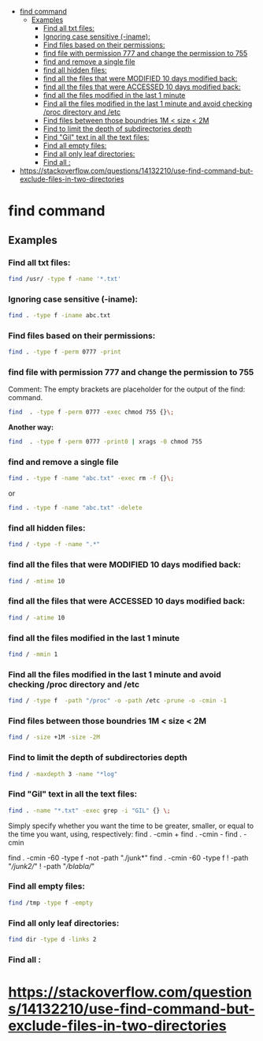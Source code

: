 <!--ts-->
   * [find command](#find-command)
      * [Examples](#examples)
         * [Find all txt files:](#find-all-txt-files)
         * [Ignoring case sensitive (-iname):](#ignoring-case-sensitive--iname)
         * [Find files based on their permissions:](#find-files-based-on-their-permissions)
         * [find file with permission 777 and change the permission to 755](#find-file-with-permission-777-and-change-the-permission-to-755)
         * [find and remove a single file](#find-and-remove-a-single-file)
         * [find all hidden files:](#find-all-hidden-files)
         * [find all the files that were MODIFIED 10 days modified back:](#find-all-the-files-that-were-modified-10-days-modified-back)
         * [find all the files that were ACCESSED 10 days modified back:](#find-all-the-files-that-were-accessed-10-days-modified-back)
         * [find all the files modified in the last 1 minute](#find-all-the-files-modified-in-the-last-1-minute)
         * [Find all the files modified in the last 1 minute and avoid checking /proc directory and /etc](#find-all-the-files-modified-in-the-last-1-minute-and-avoid-checking-proc-directory-and-etc)
         * [Find files between those boundries 1M &lt; size &lt; 2M](#find-files-between-those-boundries-1m--size--2m)
         * [Find to limit the depth of subdirectories depth](#find-to-limit-the-depth-of-subdirectories-depth)
         * [Find "Gil" text in all the text files:](#find-gil-text-in-all-the-text-files)
         * [Find all empty files:](#find-all-empty-files)
         * [Find all only leaf directories:](#find-all-only-leaf-directories)
         * [Find all :](#find-all-)
   * [<a href="https://stackoverflow.com/questions/14132210/use-find-command-but-exclude-files-in-two-directories" rel="nofollow">https://stackoverflow.com/questions/14132210/use-find-command-but-exclude-files-in-two-directories</a>](#httpsstackoverflowcomquestions14132210use-find-command-but-exclude-files-in-two-directories)

<!-- Added by: gil_diy, at: 2018-12-23T16:32+02:00 -->

<!--te-->

# find command
## Examples

### Find all txt files:
```bash
find /usr/ -type f -name '*.txt'
```
### Ignoring case sensitive (-iname):
```bash
find . -type f -iname abc.txt
```
### Find files based on their permissions:
```bash
find . -type f -perm 0777 -print
```
### find file with permission 777 and change the permission to 755
Comment: The empty brackets are placeholder for the output of the find: command.
```bash
find  . -type f -perm 0777 -exec chmod 755 {}\;
```
**Another way:**
```bash
find  . -type f -perm 0777 -print0 | xrags -0 chmod 755
```
### find and remove a single file
```bash
find . -type f -name "abc.txt" -exec rm -f {}\;
```

or

```bash
find . -type f -name "abc.txt" -delete
```

### find all hidden files:
```bash
find / -type -f -name ".*"
```
### find all the files that were MODIFIED 10 days modified back:
```bash
find / -mtime 10
```
### find all the files that were ACCESSED 10 days modified back:
```bash
find / -atime 10
```
### find all the files modified in the last 1 minute
```bash
find / -mmin 1
```

### Find all the files modified in the last 1 minute and avoid checking /proc directory and /etc
```bash
find / -type f  -path "/proc" -o -path /etc -prune -o -cmin -1
```
### Find files between those boundries 1M < size < 2M
```bash
find / -size +1M -size -2M
```
### Find to limit the depth of subdirectories depth
```bash
find / -maxdepth 3 -name "*log"
```
### Find "Gil" text in all the text files:
```bash
find . -name "*.txt" -exec grep -i "GIL" {} \;
```

Simply specify whether you want the time to be greater, smaller, or equal to the time you want, using, respectively:
find . -cmin +<time>
find . -cmin -<time>
find . -cmin  <time>

find . -cmin -60 -type f -not -path "./junk*"
find . -cmin -60 -type f ! -path "*/junk2/*" ! -path "*/blabla/*"


### Find all empty files:
```bash
find /tmp -type f -empty
```

### Find all only leaf directories:
```bash
find dir -type d -links 2
```


### Find all :


# https://stackoverflow.com/questions/14132210/use-find-command-but-exclude-files-in-two-directories
